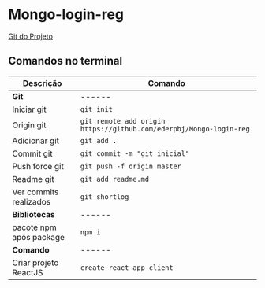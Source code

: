 # Mongo-login-reg

[Git do Projeto](https://github.com/ederpbj/Mongo-login-reg)

## Comandos no terminal

Descrição | Comando
------ | ------
__Git__ | ------
Iniciar git|`git init`
Origin git|`git remote add origin https://github.com/ederpbj/Mongo-login-reg`
Adicionar git|`git add .`
Commit git|`git commit -m "git inicial"`
Push force git|`git push -f origin master`
Readme git|`git add readme.md`
Ver commits realizados|`git shortlog`
__Bibliotecas__ | ------
pacote npm após package | `npm i`
__Comando__ | ------
Criar projeto ReactJS | `create-react-app client`
